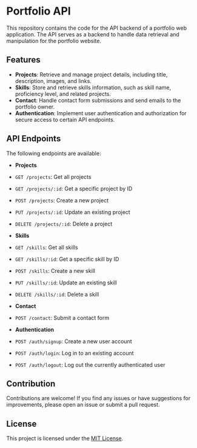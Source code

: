 # Portfolio API

This repository contains the code for the API backend of a portfolio web application. The API serves as a backend to handle data retrieval and manipulation for the portfolio website.

## Features

- **Projects**: Retrieve and manage project details, including title, description, images, and links.
- **Skills**: Store and retrieve skills information, such as skill name, proficiency level, and related projects.
- **Contact**: Handle contact form submissions and send emails to the portfolio owner.
- **Authentication**: Implement user authentication and authorization for secure access to certain API endpoints.

## API Endpoints

The following endpoints are available:

- **Projects**
- `GET /projects`: Get all projects
- `GET /projects/:id`: Get a specific project by ID
- `POST /projects`: Create a new project
- `PUT /projects/:id`: Update an existing project
- `DELETE /projects/:id`: Delete a project

- **Skills**
- `GET /skills`: Get all skills
- `GET /skills/:id`: Get a specific skill by ID
- `POST /skills`: Create a new skill
- `PUT /skills/:id`: Update an existing skill
- `DELETE /skills/:id`: Delete a skill

- **Contact**
- `POST /contact`: Submit a contact form

- **Authentication**
- `POST /auth/signup`: Create a new user account
- `POST /auth/login`: Log in to an existing account
- `POST /auth/logout`: Log out the currently authenticated user

## Contribution

Contributions are welcome! If you find any issues or have suggestions for improvements, please open an issue or submit a pull request.

## License

This project is licensed under the [MIT License](LICENSE).
